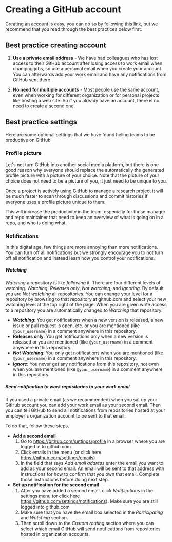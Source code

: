 # Creating a GitHub account

Creating an account is easy, you can do so by following [this link](https://github.com/join), but we recommend that you read through the best practices below first.

## Best practice creating account

1. **Use a private email address** - We have had colleagues who has lost access to their GitHub account after losing access to work email when changing jobs, so use a personal email when you create your account. You can afterwards add your work email and have any notifications from GitHub sent there.

2. **No need for multiple accounts** - Most people use the same account, even when working for different organization or for personal projects like hosting a web site. So if you already have an account, there is no need to create a second one.

## Best practice settings

Here are some optional settings that we have found heling teams to be productive on GitHub

### Profile picture
Let's not turn GitHub into another social media platform, but there is one good reason why everyone should replace the automatically the generated profile picture with a picture of your choice. Note that the picture of your choice does not need to be a picture of you, it just need to be unique to you.

Once a project is actively using GitHub to manage a research project it will be much faster to scan through discussions and commit histories if everyone uses a profile picture unique to them.

This will increase the productivity in the team, especially for those manager and repo maintainer that need to keep an overview of what is going on in a repo, and who is doing what.

### Notifications
In this digital age, few things are more annoying than more notifications. You can turn off all notifications but we strongly encourage you to not turn off all notification and instead learn how you control your notifications.

##### Watching
_Watching_ a repository is like _following_ it. There are four different levels of watching. _Watching_, _Releases only_, _Not watching_, and _Ignoring_. By default you are _Not watching_ all repositories. You can change your level for a repository by browsing to that repository at github.com and select your new watching level at the top right of the page. When you are given write access to a repository you are automatically changed to _Watching_ that repository.

* **_Watching_**: You get notifications when a new version is released, a new issue or pull request is open, etc. or you are mentioned (like `@your_username`) in a comment anywhere in this repository.
* **Releases only**: You get notifications only when a new version is released or you are mentioned (like `@your_username`) in a comment anywhere in this repository.
* **_Not Watching_**: You only get notifications when you are mentioned (like `@your_username`) in a comment anywhere in this repository.
* **_Ignore_**: You never get any notifications from this repository, not even when you are mentioned (like `@your_username`) in a comment anywhere in this repository.

##### Send notification to work repositories to your work email

If you used a private email (as we recommended) when you sat up your GitHub account you can add your work email as your second email. Then you can tell GitHub to send all notifications from repositories hosted at your employer's organization account to be sent to that email.

To do that, follow these steps.

* **Add a second email**
  1. Go to https://github.com/settings/profile in a browser where you are logged in to github.com
  1. Click emails in the menu (or click here https://github.com/settings/emails)
  1. In the field that says _Add email address_ enter the email you want to add as your second email. An email will be sent to that address with instructions for how to confirm that you own that email. Complete those instructions before doing next step.
* **Set up notification for the second email**
  1. After you have added a second email, click _Notifications_ in the settings menu (or click here https://github.com/settings/notifications). Make sure you are still logged into github.com
  1. Make sure that you have the email box selected in the _Participating_ and _Watching_ section.
  1. Then scroll down to the _Custom routing_ section where you can select which email  GitHub will send notifications from repositories hosted in organization accounts.
